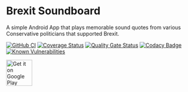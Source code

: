 # Brexit Soundboard

A simple Android App that plays memorable sound quotes from various Conservative politicians that supported Brexit.

[![GitHub CI](https://github.com/jameshnsears/BrexitSoundboard/actions/workflows/build.yml/badge.svg?branch=master)](https://github.com/jameshnsears/BrexitSoundboard/actions/workflows/build.yml)
[![Coverage Status](https://coveralls.io/repos/github/jameshnsears/brexitsoundboard/badge.svg?branch=master)](https://coveralls.io/github/jameshnsears/brexitsoundboard?branch=master)
[![Quality Gate Status](https://sonarcloud.io/api/project_badges/measure?project=jameshnsears_BrexitSoundboard&metric=alert_status)](https://sonarcloud.io/dashboard?id=jameshnsears_BrexitSoundboard)
[![Codacy Badge](https://app.codacy.com/project/badge/Grade/a188641e4f3e4ecbb463a4fd69eb26d9)](https://www.codacy.com/gh/jameshnsears/BrexitSoundboard/dashboard?utm_source=github.com&amp;utm_medium=referral&amp;utm_content=jameshnsears/BrexitSoundboard&amp;utm_campaign=Badge_Grade)
[![Known Vulnerabilities](https://snyk.io/test/github/jameshnsears/BrexitSoundboard/badge.svg)](https://snyk.io/test/github/jameshnsears/brexitsoundboard)

<a href="https://play.google.com/store/apps/details?id=na.brexitsoundboard&hl=en"><img alt="Get it on Google Play" src="https://play.google.com/intl/en_gb/badges/images/generic/en_badge_web_generic.png" height="70"/></a>
